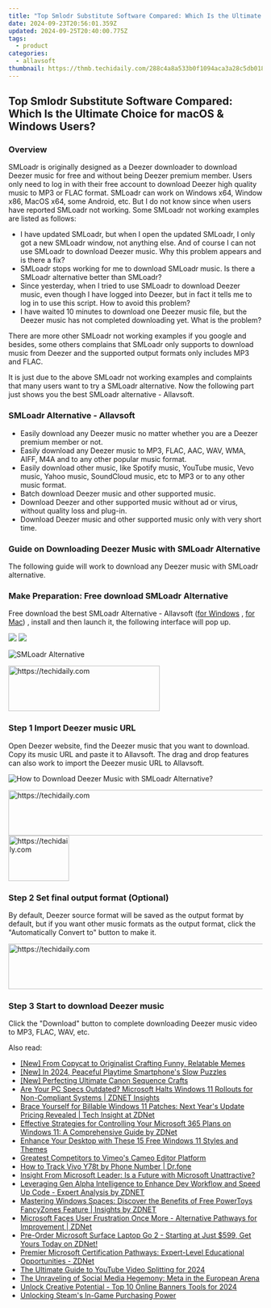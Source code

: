 ```yaml
---
title: "Top Smlodr Substitute Software Compared: Which Is the Ultimate Choice for macOS & Windows Users?"
date: 2024-09-23T20:56:01.359Z
updated: 2024-09-25T20:40:00.775Z
tags:
  - product
categories:
  - allavsoft
thumbnail: https://thmb.techidaily.com/288c4a8a533b0f1094aca3a28c5db0188ea8b5a3c3aca95005c1c84fe62729c2.jpg
---
```


## Top Smlodr Substitute Software Compared: Which Is the Ultimate Choice for macOS & Windows Users?

### Overview

SMLoadr is originally designed as a Deezer downloader to download Deezer music for free and without being Deezer premium member. Users only need to log in with their free account to download Deezer high quality music to MP3 or FLAC format. SMLoadr can work on Windows x64, Window x86, MacOS x64, some Android, etc. But I do not know since when users have reported SMLoadr not working. Some SMLoadr not working examples are listed as follows:

* I have updated SMLoadr, but when I open the updated SMLoadr, I only got a new SMLoadr window, not anything else. And of course I can not use SMLoadr to download Deezer music. Why this problem appears and is there a fix?
* SMLoadr stops working for me to download SMLoadr music. Is there a SMLoadr alternative better than SMLoadr?
* Since yesterday, when I tried to use SMLoadr to download Deezer music, even though I have logged into Deezer, but in fact it tells me to log in to use this script. How to avoid this problem?
* I have waited 10 minutes to download one Deezer music file, but the Deezer music has not completed downloading yet. What is the problem?

There are more other SMLoadr not working examples if you google and besides, some others complains that SMLoadr only supports to download music from Deezer and the supported output formats only includes MP3 and FLAC.

It is just due to the above SMLoadr not working examples and complaints that many users want to try a SMLoadr alternative. Now the following part just shows you the best SMLoadr alternative - Allavsoft.

### SMLoadr Alternative - Allavsoft

* Easily download any Deezer music no matter whether you are a Deezer premium member or not.
* Easily download any Deezer music to MP3, FLAC, AAC, WAV, WMA, AIFF, M4A and to any other popular music format.
* Easily download other music, like Spotify music, YouTube music, Vevo music, Yahoo music, SoundCloud music, etc to MP3 or to any other music format.
* Batch download Deezer music and other supported music.
* Download Deezer and other supported music without ad or virus, without quality loss and plug-in.
* Download Deezer music and other supported music only with very short time.

### Guide on Downloading Deezer Music with SMLoadr Alternative

The following guide will work to download any Deezer music with SMLoadr alternative.

### Make Preparation: Free download SMLoadr Alternative

Free download the best SMLoadr Alternative - Allavsoft ([for Windows](https://tools.techidaily.com/allavsoft/products/) , [for Mac](https://tools.techidaily.com/allavsoft/products/)) , install and then launch it, the following interface will pop up.

[![](https://www.allavsoft.com/how-to/../images/how-to/free-download-win.jpg)](https://tools.techidaily.com/allavsoft/products/) [![](https://www.allavsoft.com/how-to/../images/how-to/free-download-mac.jpg)](https://tools.techidaily.com/allavsoft/products/)

![SMLoadr Alternative](https://www.allavsoft.com/how-to/../images/allavsoft/screen-shot-600.jpg)

<!-- affiliate ads begin -->
<a href="https://aligracehair.sjv.io/c/5597632/2115946/19272" target="_top" id="2115946">
  <img src="//a.impactradius-go.com/display-ad/19272-2115946" border="0" alt="https://techidaily.com" width="300" height="90"/>
</a>
<img height="0" width="0" src="https://aligracehair.sjv.io/i/5597632/2115946/19272" style="position:absolute;visibility:hidden;" border="0" />
<!-- affiliate ads end -->

### Step 1 Import Deezer music URL

Open Deezer website, find the Deezer music that you want to download. Copy its music URL and paste it to Allavsoft. The drag and drop features can also work to import the Deezer music URL to Allavsoft.

![How to Download Deezer Music with SMLoadr Alternative?](https://www.allavsoft.com/how-to/../images/how-to/download-rtmp-video/download-rtmp-video.jpg)

<!-- affiliate ads begin -->
<a href="https://aligracehair.sjv.io/c/5597632/1896510/19272" target="_top" id="1896510">
  <img src="//a.impactradius-go.com/display-ad/19272-1896510" border="0" alt="https://techidaily.com" width="728" height="90"/>
</a>
<img height="0" width="0" src="https://aligracehair.sjv.io/i/5597632/1896510/19272" style="position:absolute;visibility:hidden;" border="0" />
<!-- affiliate ads end -->

<!-- affiliate ads begin -->
<a href="https://aligracehair.sjv.io/c/5597632/2135407/19272" target="_top" id="2135407">
  <img src="//a.impactradius-go.com/display-ad/19272-2135407" border="0" alt="https://techidaily.com" width="120" height="90"/>
</a>
<img height="0" width="0" src="https://aligracehair.sjv.io/i/5597632/2135407/19272" style="position:absolute;visibility:hidden;" border="0" />
<!-- affiliate ads end -->

### Step 2 Set final output format (Optional)

By default, Deezer source format will be saved as the output format by default, but if you want other music formats as the output format, click the "Automatically Convert to" button to make it.

<!-- affiliate ads begin -->
<a href="https://ephamedtechinc.pxf.io/c/5597632/2137210/26400" target="_top" id="2137210">
  <img src="//a.impactradius-go.com/display-ad/26400-2137210" border="0" alt="https://techidaily.com" width="728" height="90"/>
</a>
<img height="0" width="0" src="https://ephamedtechinc.pxf.io/i/5597632/2137210/26400" style="position:absolute;visibility:hidden;" border="0" />
<!-- affiliate ads end -->

### Step 3 Start to download Deezer music

Click the "Download" button to complete downloading Deezer music video to MP3, FLAC, WAV, etc.

<ins class="adsbygoogle"
     style="display:block"
     data-ad-format="autorelaxed"
     data-ad-client="ca-pub-7571918770474297"
     data-ad-slot="1223367746"></ins>

<ins class="adsbygoogle"
     style="display:block"
     data-ad-client="ca-pub-7571918770474297"
     data-ad-slot="8358498916"
     data-ad-format="auto"
     data-full-width-responsive="true"></ins>

<span class="atpl-alsoreadstyle">Also read:</span>
<div><ul>
<li><a href="https://some-techniques.techidaily.com/new-from-copycat-to-originalist-crafting-funny-relatable-memes/"><u>[New] From Copycat to Originalist Crafting Funny, Relatable Memes</u></a></li>
<li><a href="https://digital-screen-recording.techidaily.com/new-in-2024-peaceful-playtime-smartphones-slow-puzzles/"><u>[New] In 2024, Peaceful Playtime Smartphone's Slow Puzzles</u></a></li>
<li><a href="https://article-knowledge.techidaily.com/new-perfecting-ultimate-canon-sequence-crafts/"><u>[New] Perfecting Ultimate Canon Sequence Crafts</u></a></li>
<li><a href="https://win-popular.techidaily.com/are-your-pc-specs-outdated-microsoft-halts-windows-11-rollouts-for-non-compliant-systems-zdnet-insights/"><u>Are Your PC Specs Outdated? Microsoft Halts Windows 11 Rollouts for Non-Compliant Systems | ZDNET Insights</u></a></li>
<li><a href="https://win-popular.techidaily.com/brace-yourself-for-billable-windows-11-patches-next-years-update-pricing-revealed-tech-insight-at-zdnet/"><u>Brace Yourself for Billable Windows 11 Patches: Next Year's Update Pricing Revealed | Tech Insight at ZDNet</u></a></li>
<li><a href="https://win-popular.techidaily.com/effective-strategies-for-controlling-your-microsoft-365-plans-on-windows-11-a-comprehensive-guide-by-zdnet/"><u>Effective Strategies for Controlling Your Microsoft 365 Plans on Windows 11: A Comprehensive Guide by ZDNet</u></a></li>
<li><a href="https://tech-renaissance.techidaily.com/enhance-your-desktop-with-these-15-free-windows-11-styles-and-themes/"><u>Enhance Your Desktop with These 15 Free Windows 11 Styles and Themes</u></a></li>
<li><a href="https://vimeo-videos.techidaily.com/greatest-competitors-to-vimeos-cameo-editor-platform/"><u>Greatest Competitors to Vimeo's Cameo Editor Platform</u></a></li>
<li><a href="https://android-location-track.techidaily.com/how-to-track-vivo-y78t-by-phone-number-drfone-by-drfone-virtual-android/"><u>How to Track Vivo Y78t by Phone Number | Dr.fone</u></a></li>
<li><a href="https://win-popular.techidaily.com/insight-from-microsoft-leader-is-a-future-with-microsoft-unattractive/"><u>Insight From Microsoft Leader: Is a Future with Microsoft Unattractive?</u></a></li>
<li><a href="https://win-popular.techidaily.com/leveraging-gen-alpha-intelligence-to-enhance-dev-workflow-and-speed-up-code-expert-analysis-by-zdnet/"><u>Leveraging Gen Alpha Intelligence to Enhance Dev Workflow and Speed Up Code - Expert Analysis by ZDNET</u></a></li>
<li><a href="https://win-popular.techidaily.com/mastering-windows-spaces-discover-the-benefits-of-free-powertoys-fancyzones-feature-insights-by-zdnet/"><u>Mastering Windows Spaces: Discover the Benefits of Free PowerToys FancyZones Feature | Insights by ZDNET</u></a></li>
<li><a href="https://win-popular.techidaily.com/microsoft-faces-user-frustration-once-more-alternative-pathways-for-improvement-zdnet/"><u>Microsoft Faces User Frustration Once More - Alternative Pathways for Improvement | ZDNet</u></a></li>
<li><a href="https://win-popular.techidaily.com/pre-order-microsoft-surface-laptop-go-2-starting-at-just-599-get-yours-today-on-zdnet/"><u>Pre-Order Microsoft Surface Laptop Go 2 - Starting at Just $599, Get Yours Today on ZDNet!</u></a></li>
<li><a href="https://win-popular.techidaily.com/premier-microsoft-certification-pathways-expert-level-educational-opportunities-zdnet/"><u>Premier Microsoft Certification Pathways: Expert-Level Educational Opportunities - ZDNet</u></a></li>
<li><a href="https://facebook-video-footage.techidaily.com/the-ultimate-guide-to-youtube-video-splitting-for-2024/"><u>The Ultimate Guide to YouTube Video Splitting for 2024</u></a></li>
<li><a href="https://facebook.techidaily.com/the-unraveling-of-social-media-hegemony-meta-in-the-european-arena/"><u>The Unraveling of Social Media Hegemony: Meta in the European Arena</u></a></li>
<li><a href="https://facebook-video-share.techidaily.com/unlock-creative-potential-top-10-online-banners-tools-for-2024/"><u>Unlock Creative Potential - Top 10 Online Banners Tools for 2024</u></a></li>
<li><a href="https://games-able.techidaily.com/unlocking-steams-in-game-purchasing-power/"><u>Unlocking Steam's In-Game Purchasing Power</u></a></li>
</ul></div>

